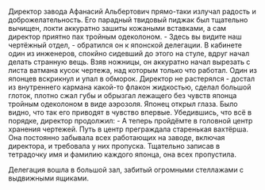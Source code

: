 Директор завода Афанасий Альбертович прямо-таки излучал радость и доброжелательность. Его парадный твидовый пиджак был тщательно вычищен, локти аккуратно зашиты кожаными вставками, а сам директор приятно пах тройным одеколоном.
\- Здесь вы видите наш чертёжный отдел, - обратился он к японской делегации.
В кабинете один из инженеров, спокйно сидевший до этого на стуле, вдруг начал делать странную вещь. Взяв ножницы, он аккуратно начал вырезать с листа ватмана кусок чертежа, над которым только что работал.
Один из японцев вскрикнул и упал в обморок. Директор не растерялся - достал из внутреннего кармана какой-то флакон жидкостью, сделал большой глоток, плотно сжал губы и обрызгал лежащего без чувств японца тройным одеколоном в виде аэрозоля.
Японец открыл глаза. Было видно, что так его приводят в чувство впервые. Убедившись, что всё в порядке, директор продолжил:
\- А теперь пройдёмте в головной центр хранения чертежей.
Путь в центр преграждала старенькая вахтёрша. Она постоянно забывала всех работающих на заводе, включая директора, и требовала у них пропуска. Тщательно записав в тетрадочку имя и фамилию каждого японца, она всех пропустила.

Делегация вошла в большой зал, забитый огромными стеллажами с выдвижными ящиками.
